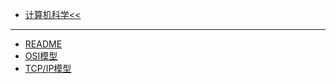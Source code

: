 * [计算机科学<<](/person/计算机科学/)
---
* [README](/person/计算机科学/计算机网络/)
* [OSI模型](/person/计算机科学/计算机网络/OSI模型.md)
* [TCP/IP模型](/person/计算机科学/计算机网络/TCPIP模型.md)

